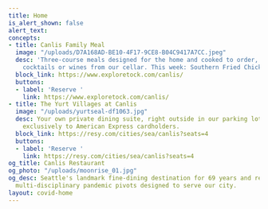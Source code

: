 ```yaml
---
title: Home
is_alert_shown: false
alert_text: 
concepts:
- title: Canlis Family Meal
  image: "/uploads/D7A168AD-BE10-4F17-9CE8-B04C9417A7CC.jpeg"
  desc: 'Three-course meals designed for the home and cooked to order, with ready-made
    cocktails or wines from our cellar. This week: Southern Fried Chicken'
  block_link: https://www.exploretock.com/canlis/
  buttons:
  - label: 'Reserve '
    link: https://www.exploretock.com/canlis/
- title: The Yurt Villages at Canlis
  image: "/uploads/yurtseal-df1063.jpg"
  desc: Your own private dining suite, right outside in our parking lot. Available
    exclusively to American Express cardholders.
  block_link: https://resy.com/cities/sea/canlis?seats=4
  buttons:
  - label: 'Reserve '
    link: https://resy.com/cities/sea/canlis?seats=4
og_title: Canlis Restaurant
og_photo: "/uploads/moonrise_01.jpg"
og_desc: Seattle's landmark fine-dining destination for 69 years and recent home to
  multi-disciplinary pandemic pivots designed to serve our city.
layout: covid-home
---
```



